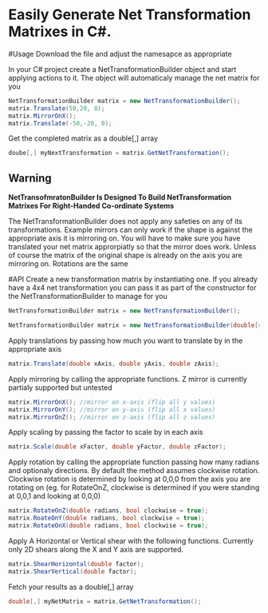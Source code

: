 # Easily Generate Net Transformation Matrixes in C#.

#Usage
Download the file and adjust the namesapce as appropriate

In your C# project create a NetTransformationBuilder object and start applying actions to it. The object will automaticaly manage the net matrix for you

````csharp
NetTransformationBuilder matrix = new NetTransformationBuilder();
matrix.Translate(50,20, 0);
matrix.MirrorOnX();
matrix.Translate(-50,-20, 0);
````

Get the completed matrix as a double[,] array
````csharp
doube[,] myNextTransformation = matrix.GetNetTransformation();
````

## Warning
<b>NetTransofmratonBuilder Is Designed To Build NetTransformation Matrixes For Right-Handed Co-ordinate Systems</b>

The NetTransformationBuilder does not apply any safeties on any of its transformations. Example mirrors can only work if the shape is against the appropriate axis it is mirroring on. You will have to make sure you have translated your net matrix approrpiatly so that the mirror does work. Unless of course the matrix of the original shape is already on the axis you are mirroring on. Rotations are the same

#API
Create a new transformation matrix by instantiating one. If you already have a 4x4 net transformation you can pass it as part of the constructor for the  NetTransformationBuilder to manage for you
````csharp
NetTransformationBuilder matrix = new NetTransformationBuilder();

NetTransformationBuilder matrix = new NetTransformationBuilder(double[4,4] netMatrix);
````
Apply translations by passing how much you want to translate by in the appropriate axis
````csharp
matrix.Translate(double xAxis, double yAxis, double zAxis);
````
Apply mirroring by calling the appropriate functions. Z mirror is currently partialy supported but untested
````csharp
matrix.MirrorOnX(); //mirror on x-axis (flip all y values)
matrix.MirrorOnY(); //mirror on y-axis (flip all x values)
matrix.MirrorOnZ(); //mirror on z-axis (flip all z values)
````
Apply scaling by passing the factor to scale by in each axis
````csharp
matrix.Scale(double xFactor, double yFactor, double zFactor);
````
Apply rotation by calling the appropriate function passing how many radians and optionaly directions. By default the method assumes clockwise rotation. Clockwise rotation is determined by looking at 0,0,0 from the axis you are rotating on (eg. for RotateOnZ, clockwise is determined if you were standing at 0,0,1 and looking at 0,0,0)
````csharp
matrix.RotateOnZ(double radians, bool clockwise = true);
matrix.RoateOnY(double radians, bool clockwise = true);
matrix.RotateOnX(double radians, bool clockwise = true);
````
Apply A Horizontal or Vertical shear with the following functions. Currently only 2D shears along the X and Y axis are supported.
````csharp
matrix.ShearHorizontal(double factor);
matrix.ShearVertical(double factor);
````
Fetch your results as a double[,] array
````csharp
double[,] myNetMatrix = matrix.GetNetTransformation();
````

